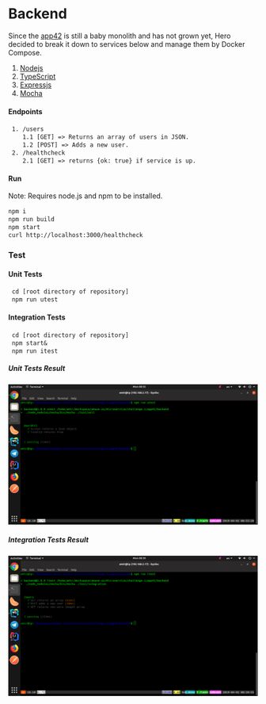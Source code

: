 # Backend

Since the [app42](https://github.com/shephertz/App42PaaS-Java-MySQL-Sample) 
is still a baby monolith and has not grown yet, Hero decided to break it down
to services below and manage them by Docker Compose.

1. [Nodejs](https://nodejs.org/en/)
2. [TypeScript](http://www.typescriptlang.org/)
3. [Expressjs](https://expressjs.com/)
4. [Mocha](https://mochajs.org/)

#### Endpoints
     1. /users
        1.1 [GET] => Returns an array of users in JSON.
        1.2 [POST] => Adds a new user.
     2. /healthcheck
        2.1 [GET] => returns {ok: true} if service is up.

#### Run 
 Note: Requires node.js and npm to be installed.

    npm i
    npm run build
    npm start
    curl http://localhost:3000/healthcheck

### Test
#### Unit Tests
     cd [root directory of repository]
     npm run utest

#### Integration Tests
     cd [root directory of repository]
     npm start&
     npm run itest
     
##### Unit Tests Result
 
![Test Results](/microservice/challenge-1/app42/backend/test/utest.png?raw=true "Unit Test Results")

##### Integration Tests Result
 
![Test Results](/microservice/challenge-1/app42/backend/test/itest.png?raw=true "Integration Test Results")
